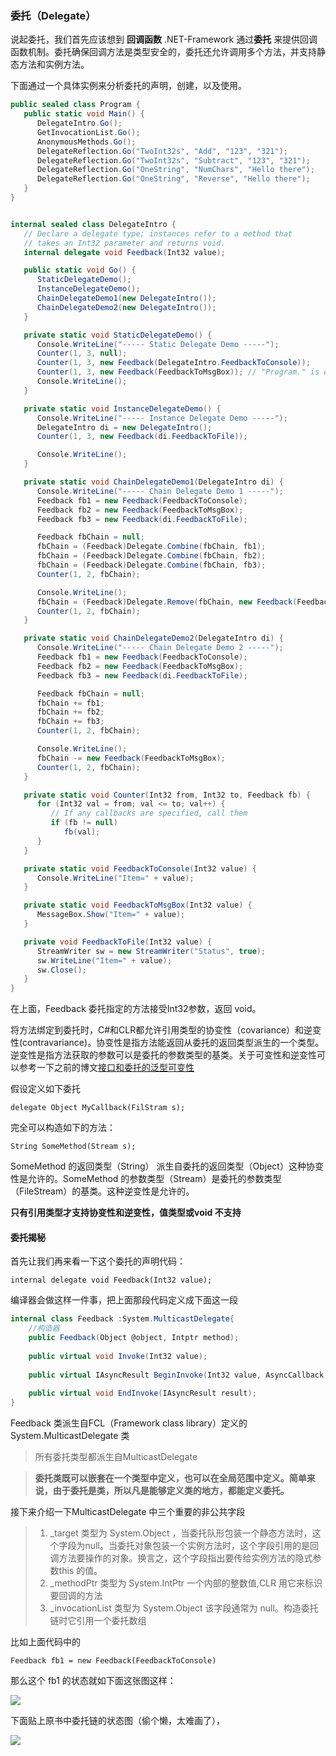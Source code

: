 ### 委托（Delegate）

说起委托，我们首先应该想到 **回调函数** .NET-Framework  通过**委托** 来提供回调函数机制。委托确保回调方法是类型安全的，委托还允许调用多个方法，并支持静态方法和实例方法。

下面通过一个具体实例来分析委托的声明，创建，以及使用。

```c#
public sealed class Program {
   public static void Main() {
      DelegateIntro.Go();
      GetInvocationList.Go();
      AnonymousMethods.Go();
      DelegateReflection.Go("TwoInt32s", "Add", "123", "321");
      DelegateReflection.Go("TwoInt32s", "Subtract", "123", "321");
      DelegateReflection.Go("OneString", "NumChars", "Hello there");
      DelegateReflection.Go("OneString", "Reverse", "Hello there");
   }
}


internal sealed class DelegateIntro {
   // Declare a delegate type; instances refer to a method that
   // takes an Int32 parameter and returns void.
   internal delegate void Feedback(Int32 value);

   public static void Go() {
      StaticDelegateDemo();
      InstanceDelegateDemo();
      ChainDelegateDemo1(new DelegateIntro());
      ChainDelegateDemo2(new DelegateIntro());
   }

   private static void StaticDelegateDemo() {
      Console.WriteLine("----- Static Delegate Demo -----");
      Counter(1, 3, null);
      Counter(1, 3, new Feedback(DelegateIntro.FeedbackToConsole));
      Counter(1, 3, new Feedback(FeedbackToMsgBox)); // "Program." is optional
      Console.WriteLine();
   }

   private static void InstanceDelegateDemo() {
      Console.WriteLine("----- Instance Delegate Demo -----");
      DelegateIntro di = new DelegateIntro();
      Counter(1, 3, new Feedback(di.FeedbackToFile));

      Console.WriteLine();
   }

   private static void ChainDelegateDemo1(DelegateIntro di) {
      Console.WriteLine("----- Chain Delegate Demo 1 -----");
      Feedback fb1 = new Feedback(FeedbackToConsole);
      Feedback fb2 = new Feedback(FeedbackToMsgBox);
      Feedback fb3 = new Feedback(di.FeedbackToFile);

      Feedback fbChain = null;
      fbChain = (Feedback)Delegate.Combine(fbChain, fb1);
      fbChain = (Feedback)Delegate.Combine(fbChain, fb2);
      fbChain = (Feedback)Delegate.Combine(fbChain, fb3);
      Counter(1, 2, fbChain);

      Console.WriteLine();
      fbChain = (Feedback)Delegate.Remove(fbChain, new Feedback(FeedbackToMsgBox));
      Counter(1, 2, fbChain);
   }

   private static void ChainDelegateDemo2(DelegateIntro di) {
      Console.WriteLine("----- Chain Delegate Demo 2 -----");
      Feedback fb1 = new Feedback(FeedbackToConsole);
      Feedback fb2 = new Feedback(FeedbackToMsgBox);
      Feedback fb3 = new Feedback(di.FeedbackToFile);

      Feedback fbChain = null;
      fbChain += fb1;
      fbChain += fb2;
      fbChain += fb3;
      Counter(1, 2, fbChain);

      Console.WriteLine();
      fbChain -= new Feedback(FeedbackToMsgBox);
      Counter(1, 2, fbChain);
   }

   private static void Counter(Int32 from, Int32 to, Feedback fb) {
      for (Int32 val = from; val <= to; val++) {
         // If any callbacks are specified, call them
         if (fb != null)
            fb(val);
      }
   }

   private static void FeedbackToConsole(Int32 value) {
      Console.WriteLine("Item=" + value);
   }

   private static void FeedbackToMsgBox(Int32 value) {
      MessageBox.Show("Item=" + value);
   }

   private void FeedbackToFile(Int32 value) {
      StreamWriter sw = new StreamWriter("Status", true);
      sw.WriteLine("Item=" + value);
      sw.Close();
   }
}

```

在上面，Feedback 委托指定的方法接受Int32参数，返回 void。

将方法绑定到委托时，C#和CLR都允许引用类型的协变性（covariance）和逆变性(contravariance)。协变性是指方法能返回从委托的返回类型派生的一个类型。逆变性是指方法获取的参数可以是委托的参数类型的基类。关于可变性和逆变性可以参考一下之前的博文[接口和委托的泛型可变性](http://www.cnblogs.com/xiyin/p/7295991.html) 

假设定义如下委托

`delegate Object MyCallback(FilStram s);`

完全可以构造如下的方法：

`String SomeMethod(Stream s);`

SomeMethod 的返回类型（String） 派生自委托的返回类型（Object）这种协变性是允许的。SomeMethod 的参数类型（Stream）是委托的参数类型（FileStream）的基类。这种逆变性是允许的。

**只有引用类型才支持协变性和逆变性，值类型或void 不支持**

#### 委托揭秘

首先让我们再来看一下这个委托的声明代码：

`internal delegate void Feedback(Int32 value);`

编译器会做这样一件事，把上面那段代码定义成下面这一段

```c#
internal class Feedback :System.MulticastDelegate{
    //构造器
    public Feedback(Object @object, Intptr method);
    
    public virtual void Invoke(Int32 value);
    
    public virtual IAsyncResult BeginInvoke(Int32 value, AsyncCallback callback, Object @object);
    
    public virtual void EndInvoke(IAsyncResult result);
}
```



Feedback 类派生自FCL（Framework class library）定义的 System.MulticastDelegate 类

> 所有委托类型都派生自MulticastDelegate

> **委托类既可以嵌套在一个类型中定义，也可以在全局范围中定义。简单来说，由于委托是类，所以凡是能够定义类的地方，都能定义委托。**



接下来介绍一下MulticastDelegate 中三个重要的非公共字段

>1. _target  类型为 System.Object ，当委托队形包装一个静态方法时，这个字段为null。当委托对象包装一个实例方法时，这个字段引用的是回调方法要操作的对象。换言之，这个字段指出要传给实例方法的隐式参数this 的值。
>2. _methodPtr 类型为 System.IntPtr 一个内部的整数值,CLR 用它来标识要回调的方法
>3. _invocationList 类型为 System.Object 该字段通常为 null。构造委托链时它引用一个委托数组



比如上面代码中的

`Feedback fb1 = new Feedback(FeedbackToConsole)`



那么这个 fb1 的状态就如下面这张图这样：

![](https://ws2.sinaimg.cn/large/006tKfTcgy1fqc8ibamr0j30iw0acq3h.jpg)



下面贴上原书中委托链的状态图（偷个懒，太难画了），

![](https://ws2.sinaimg.cn/large/006tKfTcgy1fqc8jue1z7j31kw23v7wi.jpg)